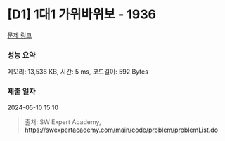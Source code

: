 # [D1] 1대1 가위바위보 - 1936 

[문제 링크](https://swexpertacademy.com/main/code/problem/problemDetail.do?contestProbId=AV5PjKXKALcDFAUq) 

### 성능 요약

메모리: 13,536 KB, 시간: 5 ms, 코드길이: 592 Bytes

### 제출 일자

2024-05-10 15:10



> 출처: SW Expert Academy, https://swexpertacademy.com/main/code/problem/problemList.do